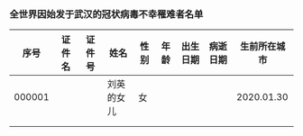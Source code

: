 ### 全世界因始发于武汉的冠状病毒不幸罹难者名单

|序号|证件名|证件号|姓名|性别|年龄|出生日期|病逝日期|生前所在城市|
|--|--|--|--|--|--|--|--|--|
|000001 | | |刘英的女儿|女 |  |  |  | 2020.01.30 |武汉  |
|  |  |  |  |  |  |  |  |
|  |  |  |  |  |  |  |  |
